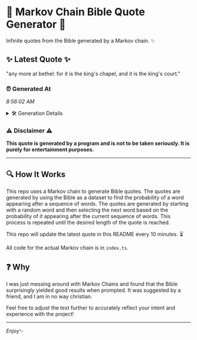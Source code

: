 # 📖 Markov Chain Bible Quote Generator 📖

Infinite quotes from the Bible generated by a Markov chain. ✨

## ✨ Latest Quote ✨
"any more at bethel: for it is the king's chapel, and it is the king's court."

### ⏰ Generated At
*8:56:02 AM*

<details>
    <summary>🛠️ Generation Details</summary>
    <p>
        <strong>🌱 Seed:</strong> any<br>
        <strong>🔄 Iterations:</strong> 15<br>
        <strong>📜 Context History:</strong><br>[ any ]: more<br>[ any, more ]: at<br>[ any, more, at ]: bethel:<br>[ any, more, at, bethel: ]: for<br>[ any, more, at, bethel:, for ]: it<br>[ any, more, at, bethel:, for, it ]: is<br>[ more, at, bethel:, for, it, is ]: the<br>[ at, bethel:, for, it, is, the ]: king's<br>[ bethel:, for, it, is, the, king's ]: chapel,<br>[ for, it, is, the, king's, chapel, ]: and<br>[ it, is, the, king's, chapel,, and ]: it<br>[ is, the, king's, chapel,, and, it ]: is<br>[ the, king's, chapel,, and, it, is ]: the<br>[ king's, chapel,, and, it, is, the ]: king's<br>[ chapel,, and, it, is, the, king's ]: court.<br>
    </p>
</details>

### ⚠️ Disclaimer ⚠️
**This quote is generated by a program and is not to be taken seriously. It is purely for entertainment purposes.**

---

## 🔍 How It Works

This repo uses a Markov chain to generate Bible quotes. The quotes are generated by using the Bible as a dataset to find the probability of a word appearing after a sequence of words. The quotes are generated by starting with a random word and then selecting the next word based on the probability of it appearing after the current sequence of words. This process is repeated until the desired length of the quote is reached.

This repo will update the latest quote in this README every 10 minutes. ⏳

All code for the actual Markov chain is in `index.ts`.

## ❓ Why

I was just messing around with Markov Chains and found that the Bible surprisingly yielded good results when prompted. 
It was suggested by a friend, and I am in no way christian.

Feel free to adjust the text further to accurately reflect your intent and experience with the project!

---

*Enjoy*✨
